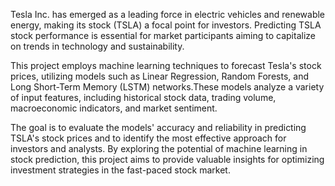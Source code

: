 Tesla Inc. has emerged as a leading force in electric vehicles and renewable energy, making its stock (TSLA) a focal point for investors.
Predicting TSLA stock performance is essential for market participants aiming to capitalize on trends in technology and sustainability.

This project employs machine learning techniques to forecast Tesla's stock prices, utilizing models such as Linear Regression, Random
Forests, and Long Short-Term Memory (LSTM) networks.These models analyze a variety of input features, including historical stock data,
trading volume, macroeconomic indicators, and market sentiment.

The goal is to evaluate the models' accuracy and reliability in predicting TSLA's stock prices and to identify the most effective approach
for investors and analysts. By exploring the potential of machine learning in stock prediction, this project aims to provide valuable
insights for optimizing investment strategies in the fast-paced stock market.
